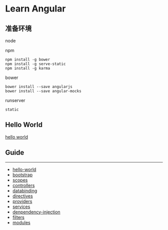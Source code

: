 Learn Angular
=========

准备环境
--------
node

npm

	npm install -g bower
    npm install -g serve-static
    npm install -g karma
    
bower
 
    bower install --save angularjs
    bower install --save angular-mocks

runserver

    static


Hello World
--------
[hello world](http://127.0.0.1:8080/hello-world/hello.html)

## Guide
--------

* [hello-world](hello-world/README.md)
* [bootstrap](bootstrap/README.md)
* [scopes](scopes/README.md)
* [controllers](controllers/README.md)
* [databinding](databinding/README.md)
* [directives](directives/README.md)
* [providers](providers/README.md)
* [services](services/README.md)
* [denpendency-injection](denpendency-injection/README.md)
* [filters](filters/README.md)
* [modules](modules/README.md)
